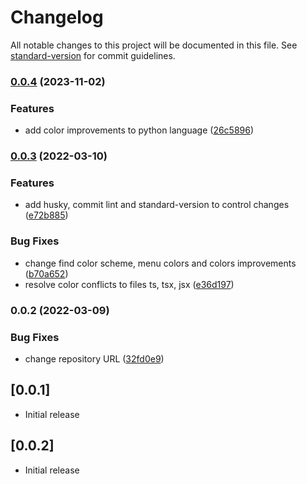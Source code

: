 # Changelog

All notable changes to this project will be documented in this file. See [standard-version](https://github.com/conventional-changelog/standard-version) for commit guidelines.

### [0.0.4](https://github.com/zoekjs/neon-lights-dark-theme-vscode/compare/v0.0.3...v0.0.4) (2023-11-02)


### Features

* add color improvements to python language ([26c5896](https://github.com/zoekjs/neon-lights-dark-theme-vscode/pull/4/commits/26c58968fef26e5b3106f4e4aa4d5737eaf12b73))


### [0.0.3](https://github.com/zoekjs/neon-lights-dark-theme-vscode/compare/v0.0.2...v0.0.3) (2022-03-10)


### Features

* add husky, commit lint and standard-version to control changes ([e72b885](https://github.com/zoekjs/neon-lights-dark-theme-vscode/commit/e72b8854e498ca66c84a4d555c78aea0b9f630bd))


### Bug Fixes

* change find color scheme, menu colors and colors improvements ([b70a652](https://github.com/zoekjs/neon-lights-dark-theme-vscode/commit/b70a652de25114f2c6c38ab15a4e0c57ecb46bf5))
* resolve color conflicts to files ts, tsx, jsx ([e36d197](https://github.com/zoekjs/neon-lights-dark-theme-vscode/commit/e36d197481d60c8163a2f414ec4cc88695610c10))

### 0.0.2 (2022-03-09)


### Bug Fixes

* change repository URL ([32fd0e9](https://github.com/zoekjs/neon-lights-dark-theme-vscode/commit/32fd0e9be302ea43a00daac2675d85b0e86bf006))

## [0.0.1]

- Initial release

## [0.0.2]

- Initial release
